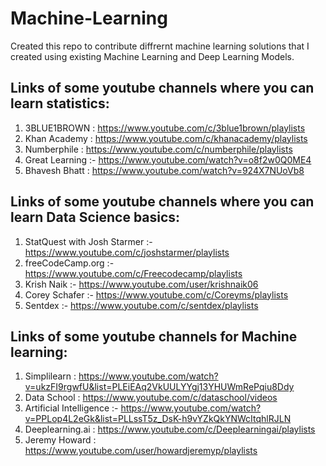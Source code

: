 # Machine-Learning
Created this repo to contribute diffrernt machine learning solutions that I created using existing Machine Learning and Deep Learning Models.

## Links of some youtube channels where you can learn statistics:
1) 3BLUE1BROWN : https://www.youtube.com/c/3blue1brown/playlists
2) Khan Academy  : https://www.youtube.com/c/khanacademy/playlists
3) Numberphile  : https://www.youtube.com/c/numberphile/playlists
4) Great Learning :- https://www.youtube.com/watch?v=o8f2w0Q0ME4 
5) Bhavesh Bhatt : https://www.youtube.com/watch?v=924X7NUoVb8

## Links of some youtube channels where you can learn Data Science basics:
1) StatQuest with Josh Starmer  :- https://www.youtube.com/c/joshstarmer/playlists
2) freeCodeCamp.org :- https://www.youtube.com/c/Freecodecamp/playlists
3) Krish Naik :- https://www.youtube.com/user/krishnaik06
4) Corey Schafer :- https://www.youtube.com/c/Coreyms/playlists
5) Sentdex :- https://www.youtube.com/c/sentdex/playlists

## Links of some youtube channels for Machine learning:
1) Simplilearn : https://www.youtube.com/watch?v=ukzFI9rgwfU&list=PLEiEAq2VkUULYYgj13YHUWmRePqiu8Ddy
2) Data School : https://www.youtube.com/c/dataschool/videos
3) Artificial Intelligence :- https://www.youtube.com/watch?v=PPLop4L2eGk&list=PLLssT5z_DsK-h9vYZkQkYNWcItqhlRJLN
4) Deeplearning.ai : https://www.youtube.com/c/Deeplearningai/playlists
5) Jeremy Howard : https://www.youtube.com/user/howardjeremyp/playlists
